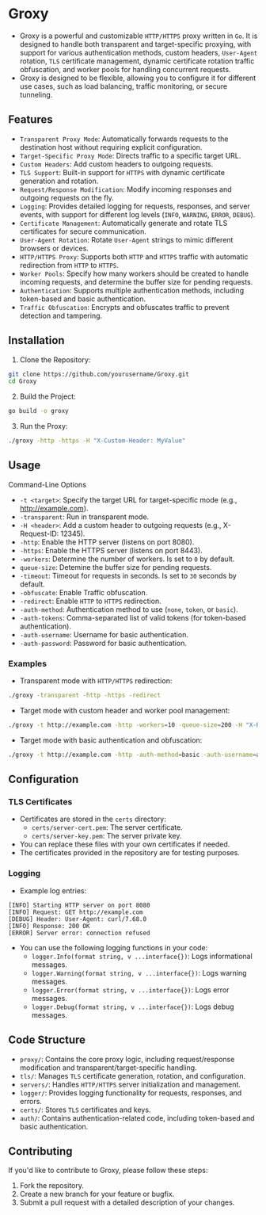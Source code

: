 # Groxy
- Groxy is a powerful and customizable `HTTP/HTTPS` proxy written in `Go`. It is designed to handle both transparent and target-specific proxying, with support for various authentication methods, custom headers, `User-Agent` rotation, `TLS` certificate management, dynamic certificate rotation traffic obfuscation, and worker pools for handling concurrent requests.
- Groxy is designed to be flexible, allowing you to configure it for different use cases, such as load balancing, traffic monitoring, or secure tunneling.
## Features
- `Transparent Proxy Mode`: Automatically forwards requests to the destination host without requiring explicit configuration.
- `Target-Specific Proxy Mode`: Directs traffic to a specific target URL.
- `Custom Headers`: Add custom headers to outgoing requests.
- `TLS Support`: Built-in support for `HTTPS` with dynamic certificate generation and rotation.
- `Request/Response Modification`: Modify incoming responses and outgoing requests on the fly.
- `Logging`: Provides detailed logging for requests, responses, and server events, with support for different log levels (`INFO`, `WARNING`, `ERROR`, `DEBUG`).
- `Certificate Management`: Automatically generate and rotate TLS certificates for secure communication.
- `User-Agent Rotation`: Rotate `User-Agent` strings to mimic different browsers or devices.
- `HTTP/HTTPS Proxy`: Supports both `HTTP` and `HTTPS` traffic with automatic redirection from `HTTP` to `HTTPS`.
- `Worker Pools`: Specify how many workers should be created to handle incoming requests, and determine the buffer size for pending requests.
- `Authentication`: Supports multiple authentication methods, including token-based and basic authentication.
- `Traffic Obfuscation`: Encrypts and obfuscates traffic to prevent detection and tampering.
## Installation
1. Clone the Repository:
```bash
git clone https://github.com/yourusername/Groxy.git
cd Groxy
```
2. Build the Project:
```bash
go build -o groxy
```
3. Run the Proxy:
```bash
./groxy -http -https -H "X-Custom-Header: MyValue"
```
## Usage
Command-Line Options
- `-t <target>`: Specify the target URL for target-specific mode (e.g., http://example.com).
- `-transparent`: Run in transparent mode.
- `-H <header>`: Add a custom header to outgoing requests (e.g., X-Request-ID: 12345).
- `-http`: Enable the HTTP server (listens on port 8080).
- `-https`: Enable the HTTPS server (listens on port 8443).
- `-workers`: Determine the number of workers. Is set to `0` by default.
- `queue-size`: Detemine the buffer size for pending requests.
- `-timeout`: Timeout for requests in seconds. Is set to `30` seconds by default.
- `-obfuscate`: Enable Traffic obfuscation.
- `-redirect`: Enable `HTTP` to `HTTPS` redirection.
- `-auth-method`: Authentication method to use (`none`, `token`, or `basic`).
- `-auth-tokens`: Comma-separated list of valid tokens (for token-based authentication).
- `-auth-username`: Username for basic authentication.
- `-auth-password`: Password for basic authentication.
### Examples
- Transparent mode with `HTTP/HTTPS` redirection:
```bash   
./groxy -transparent -http -https -redirect
```
- Target mode with custom header and worker pool management:
```bash
./groxy -t http://example.com -http -workers=10 -queue-size=200 -H "X-Request-ID: 12345"
```
- Target mode with basic authentication and obfuscation:
```bash
./groxy -t http://example.com -http -auth-method=basic -auth-username=admin -auth-password=secret -obfuscate
```
## Configuration
### TLS Certificates
- Certificates are stored in the `certs` directory:
   - `certs/server-cert.pem`: The server certificate.
   - `certs/server-key.pem`: The server private key.
- You can replace these files with your own certificates if needed.
- The certificates provided in the repository are for testing purposes.
### Logging
- Example log entries:
```
[INFO] Starting HTTP server on port 8080
[INFO] Request: GET http://example.com
[DEBUG] Header: User-Agent: curl/7.68.0
[INFO] Response: 200 OK
[ERROR] Server error: connection refused
```
- You can use the following logging functions in your code:
   - `logger.Info(format string, v ...interface{})`: Logs informational messages.
   - `logger.Warning(format string, v ...interface{})`: Logs warning messages.
   - `logger.Error(format string, v ...interface{})`: Logs error messages.
   - `logger.Debug(format string, v ...interface{})`: Logs debug messages.
## Code Structure
- `proxy/`: Contains the core proxy logic, including request/response modification and transparent/target-specific handling.
- `tls/`: Manages `TLS` certificate generation, rotation, and configuration.
- `servers/`: Handles `HTTP/HTTPS` server initialization and management.
- `logger/`: Provides logging functionality for requests, responses, and errors.
- `certs/`: Stores `TLS` certificates and keys.
- `auth/`: Contains authentication-related code, including token-based and basic authentication.
## Contributing
If you'd like to contribute to Groxy, please follow these steps:
1. Fork the repository.
2. Create a new branch for your feature or bugfix.
3. Submit a pull request with a detailed description of your changes.